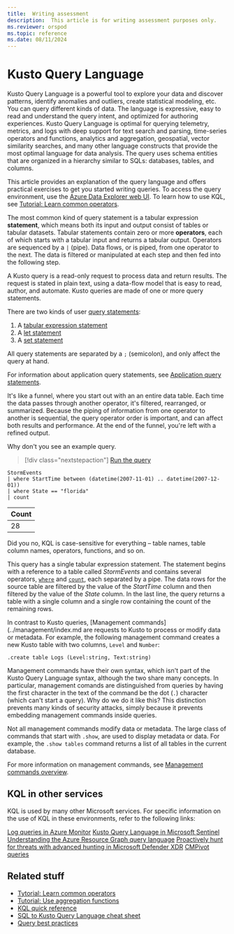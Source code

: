 ```yaml
---
title:  Writing assessment
description:  This article is for writing assessment purposes only.
ms.reviewer: orspod
ms.topic: reference
ms.date: 08/11/2024
---
```

# Kusto Query Language

Kusto Query Language is a powerful tool to explore your data and discover patterns, identify anomalies and outliers, create statistical modeling, etc. 
You can query different kinds of data. The language is expressive, easy to read and understand the query intent, and optimized for authoring experiences. Kusto Query Language is optimal for querying telemetry, metrics, and logs with deep support for text search and parsing, time-series operators and functions, analytics and aggregation, geospatial, vector similarity searches, and many other language constructs that provide the most optimal language for data analysis. The query uses schema entities that are organized in a hierarchy similar to SQLs: databases, tables, and columns.

This article provides an explanation of the query language and offers practical exercises to get you started writing queries. To access the query environment, use the [Azure Data Explorer web UI](https://dataexplorer.azure.com/). To learn how to use KQL, see [Tutorial: Learn common operators](tutorials/learn-common-operators.md).

The most common kind of query statement is a tabular expression **statement**, which means both its input and output consist of tables or tabular datasets. Tabular statements contain zero or more **operators**, each of which starts with a tabular input and returns a tabular output. Operators are sequenced by a `|` (pipe). Data flows, or is piped, from one operator to the next. The data is filtered or manipulated at each step and then fed into the following step.

A Kusto query is a read-only request to process data and return results. The request is stated in plain text, using a data-flow model that is easy to read, author, and automate. Kusto queries are made of one or more query statements.

There are two kinds of user [query statements](statements.md):

1. A [tabular expression statement](tabular-expression-statements.md)
1. A [let statement](let-statement.md)
1. A [set statement](set-statement.md)

All query statements are separated by a `;` (semicolon), and only affect the query at hand.

For information about application query statements, see [Application query statements](statements.md#application-query-statements).


It's like a funnel, where you start out with an an entire data table. Each time the data passes through another operator, it's filtered, rearranged, or summarized. Because the piping of information from one operator to another is sequential, the query operator order is important, and can affect both results and performance. At the end of the funnel, you're left with a refined output.

Why don't you see an example query.

> [!div class="nextstepaction"]
> <a href="https://dataexplorer.azure.com/clusters/help/databases/Samples?query=H4sIAAAAAAAAAwsuyS/KdS1LzSspVuCqUSjPSC1KVQguSSwqCcnMTVVISi0pT03NU9BISSxJLQGKaBgZGJjrGhrqGhhqKujpKaCJG4HENZENKklVsLVVUHLz8Q/ydHFUUgDZkpxfmlcCAIItD6l6AAAA" target="_blank">Run the query</a>

```kusto
StormEvents 
| where StartTime between (datetime(2007-11-01) .. datetime(2007-12-01))
| where State == "florida"  
| count 
```

|Count|
|-----|
|   28|

Did you no, KQL is case-sensitive for everything – table names, table column names, operators, functions, and so on.

This query has a single tabular expression statement. The statement begins with a reference to a table called *StormEvents* and contains several operators, [`where`](where-operator.md) and [`count`](count-operator.md), each separated by a pipe. The data rows for the source table are filtered by the value of the *StartTime* column and then filtered by the value of the *State* column. In the last line, the query returns a table with a single column and a single row containing the count of the remaining rows.

In contrast to Kusto queries, [Management commands](../management/index.md are requests to     Kusto to process or modify data or metadata. For example, the following management command creates a new Kusto table with two columns, `Level` and `Number`:

```kusto
.create table Logs (Level:string, Text:string)
```

Management commands have their own syntax, which isn't part of the Kusto Query Language syntax, although the two share many concepts. In particular, management comands are distinguished from queries by having the first character in the text of the command be the dot (`.`) character (which can't start a query). Why do we do it like this? This distinction prevents many kinds of security attacks, simply because it prevents embedding management commands inside queries.

Not all management commands modify data or metadata. The large class of commands that start with `.show`, are used to display metadata or data. For example, the `.show tables` command returns a list of all tables in the current database.

For more information on management commands, see [Management commands overview](../management/index.md).

## KQL in other services

KQL is used by many other Microsoft services. For specific information on the use of KQL in these environments, refer to the following links:

[Log queries in Azure Monitor](/azure/azure-monitor/logs/log-query-overview)
[Kusto Query Language in Microsoft Sentinel](/azure/sentinel/kusto-overview)
[Understanding the Azure Resource Graph query language](/azure/governance/resource-graph/concepts/query-language)
[Proactively hunt for threats with advanced hunting in Microsoft Defender XDR](/microsoft-365/security/defender/advanced-hunting-overview)
[CMPivot queries](/mem/configmgr/core/servers/manage/cmpivot-overview#queries)

## Related stuff

* [Tytorial: Learn common operators](tutorials/learn-common-operators.md)
* [Tutorial: Use aggregation functions](tutorials/use-aggregation-functions.md)
* [KQL quick reference](kql-quick-reference.md)
* [SQL to Kusto Query Language cheat sheet](sql-cheat-sheet.md)
* [Query best practices](best-practices.md)
